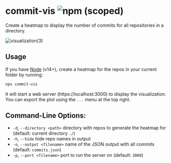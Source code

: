 # commit-vis  ![npm (scoped)](https://img.shields.io/npm/v/commit-vis?style=flat)

Create a heatmap to display the number of commits for all repositories in a directory.

![visualization(3)](https://user-images.githubusercontent.com/10337788/126155796-d60fe325-77f0-4ca8-8278-8c3b3867576d.png)


## Usage

If you have [Node](nodejs.org/) (v14+), create a heatmap for the repos in your current folder by running: 

```sh
npx commit-vis
```

It will start a web server (https://localhost:3000) to display the visualization.  
You can export the plot using the `...` menu at the top right.

## Command-Line Options:

* `-d`, `--directory <path>` directory with repos to generate the heatmap for (default: current directory `./`)
* `-h`, `--hide` hide repo names in output
* `-o`, `--output <filename>` name of the JSON output with all commits (default: `commits.json`)
* `-p`, `--port <filename>` port to run the server on (default: `3000`)
